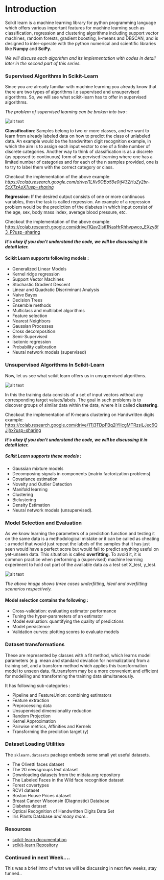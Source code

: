 # Introduction

Scikit learn is a machine learning library for python programming language which offers various important features for machine learning such as classification, regression and clustering algorithms including support vector machines, random forests, gradient boosting, k-means and DBSCAN, and is designed to inter-operate with the python numerical and scientific libraries like **Numpy** and **SciPy**.

_We will discuss each algorithm and its implementation with codes in detail later in the second part of this series._

### Supervised Algorithms In Scikit-Learn

Since you are already familiar with machine learning you already know that there are two types of algorithms i.e supervised and unsupervised algorithms.
So, we will see what scikit-learn has to offer in supervised algorithms.

_The problem of supervised learning can be broken into two_ :

![alt text](https://lh3.googleusercontent.com/DxdPPzBM69RJvSGtKn7HulpYX-2IhDctSprGrOSxEaLe2oreh1GFhJ90rp4cLVR0gWMN-G4e9BMCAMWJi1knHwkk_n_OTjSxMPIFbIgM1hLQUYM92VrK94RWIVyqNZn1fvVjnYKGbuZvF7qfOw6n9kpvquoSFKvZ5ZxA3Gh6urxmsoFhXftQT1ddWl9SQbjGcPTbODxebc7v2d-AN2tajnBdtWRJZCfvpBk4HUwMqHJW-mCcLHGUItRDqEpIIkl4yW2EJ4wppECTVzKSyExOMdBhEiVdA9AlT_rThggzgd3PH49-2cdwhbpf8KDTegPQ4qEV5VGSfwg6uCJ9nMJ6WFGfVzYEuRrCEg39f5uwXsL7JPFRFEWwv371duoddm7gHNqdzLnGmZ5GRYCa_kkug6sxB6Ln-I1pQQG1wsaTSsiOdCpNX5G2SSDNqdqR5YpMUdgekhMpIczsVAW7azxK5BQ57yZxB2fgozsLJ2aAylTLoocs8VVo4IgMkMZP0eR34RPphw3BRqhe_epvOtZffh61GY0rIvIIoKjYQqbd2L8LONQZ4wvrhGsqQ-7djuZVI76214FqeX-icdyvV2qJRVHfCly3oEhSUwpi8ONaRES_h7owLyeGbdpiBq13AGiQYZmegDnRc3b17o6jqyZVZXuYx81JatVnZ-m1Y0P6vYgKM3sdp8QrqdXtL2KXPg=w608-h308-no?authuser=0)

**Classification**: Samples belong to two or more classes, and we want to learn from already labeled data on how to predict the class of unlabeled data. An example would be the handwritten digit recognition example, in which the aim is to assign each input vector to one of a finite number of discrete categories. Another way to think of classification is as a discrete (as opposed to continuous) form of supervised learning where one has a limited number of categories and for each of the n samples provided, one is to try to label them with the correct category or class.

Checkout the implementation of the above example: 
_https://colab.research.google.com/drive/1LKv9OBo59e0tf43ZHuZy2br-5cXTzAoX?usp=sharing_

**Regression**: If the desired output consists of one or more continuous variables, then the task is called regression. An example of a regression problem would be the prediction of the diabetes in which input consist of the age, sex, body mass index, average blood pressure, etc.

Checkout the implementation of the above example: 
https://colab.research.google.com/drive/1Qav2lstI1NasHrRhhvpwco_EXzy8f3_P?usp=sharing

_**It's okay if you don't understand the code, we will be discussing it in detail later.**_

#### Scikit Learn supports following models :
- Generalized Linear Models
- Kernel ridge regression
- Support Vector Machines
- Stochastic Gradient Descent
- Linear and Quadratic Discriminant Analysis
- Naive Bayes
- Decision Trees
- Ensemble methods
- Multiclass and multilabel algorithms
- Feature selection
- Nearest Neighbors
- Gaussian Processes
- Cross decomposition
- Semi-Supervised
- Isotonic regression
- Probability calibration
- Neural network models (supervised)

### Unsupervised Algorithms In Scikit-Learn

Now, let us see what scikit learn offers us in unsupervised algorithms.

![alt text](https://lh3.googleusercontent.com/Wy4g2pdRGr4lR2dq65TgSoyurKOFdfzuiStCg6M9t-4dikRdP9s1owllUYRqfyq3Nu3ZYoYnKK6-7VdSzWnZgTmmdANGYqteQU-6UeI16Q41Zx3FEKnVXb90c5V1INJcBA-iSSAWmrqmoHJXgBz-3V4cK-ruCf7p4VX5o1TdPSNWsOCxjHgn6V4W6oXAf6XrI0KIC0CMUkcuJz4wyTlzR_Z3hjYNz-VgAjLp_SES4FM9YAQhJeUJlUVZGBU9xagAxNkSx2jgkjBCRA_8t4T5OetS9xu2wodMJ9Ef1E2Rx1NtUOjc8i7TW8BTfmtU5n--x8ukce2WKpTifDESjYfX-NLreiH5N1sGKxrS2CW9D3_c7Bzp2B0BQJagOCYJGAFFbF_uZzAl4PEKvNuD2a6WdYpno5Cqrh87xe7GQgirzC9hTrc0P4v3VwV6wF8oUlwz7P6dvKWg32twvTjRU2LM7DFqYwhXGbtPMV5FQCwE3AFhGjYMPC6a-53wqif-0uWK6AXKCVU2IsMdp9VPdbI43IusEetfHaZrGMN_Ybx9OWqPB9eS7EWr2_JRIKzSI_FwSqVw2rzxLdfs0D4yn-PsIRxuv_uX9DebTafsl3Ec3pGgxMuuda-jlka52l4eWbcOLdZILOxXHjaZO2-KPRnsPNT771v211-qSB8LS9B8LD4-SM1zSFqCEb4eUpx2GQ=w561-h283-no?authuser=0)

In this the training data consists of a set of input vectors without any corresponding target values/labels. The goal in such problems is to discover groups of similar data within the data, where it is called **clustering**.

Checkout the implementation of K-means clustering on Handwritten digits example: 
https://colab.research.google.com/drive/1Tj3TDpFBq2iYIIcgMTRzsiLJec6QJjhx?usp=sharing

_**It's okay if you don't understand the code, we will be discussing it in detail later.**_

##### Scikit Learn supports these models :

- Gaussian mixture models
- Decomposing signals in components (matrix factorization problems)
- Covariance estimation
- Novelty and Outlier Detection
- Manifold learning
- Clustering
- Biclustering
- Density Estimation
- Neural network models (unsupervised).



### Model Selection and Evaluation

As we know learning the parameters of a prediction function and testing it on the same data is a methodological mistake or it can be called as cheating : a model that would just repeat the labels of the samples that it has just seen would have a perfect score but would fail to predict anything useful on yet-unseen data. This situation is called **overfitting**. To avoid it, it is common practice when performing a (supervised) machine learning experiment to hold out part of the available data as a test set X_test, y_test.

![alt text](https://lh3.googleusercontent.com/tcA5I62ye_bXJY_bXpWq2cZBxayQRwwXCJNM6Ezb-d4tEj-rczfLbnvI4pnMv4ZPpnBdQCr-QW048Am19f4FndrSkt-qPno02HhmLN5fRj0I6WHcdWwmzz8lmvae98QC65uP3YOXB6Zi65A9C_KU_YS0MQkoKDqecU1HEIDGB3gEBmxXQ96Cg54jifbRbGPaRy40selcZ8WTnM9wNy2tGAvqj3fi1mm7MnrImyIJVyY2wscl_Cp7xDPFG-YrNdKuaH1nVnBUQT8etXYputJvSCGrxvDX6xXxqbPdZ22YdWown8ZoOHk7KB_JRe0bjKHRcqi8Ec6Cw8zkIC-gAZkGS7O18Z0eaxv24h8xwS1TWG8cx30QZSqtO_hLd-HogYSNSQTU2mxSo4tCf_i7eFoeWVrNnZZFjie4quFbZ9WMvCp5j_KY9HbRgSrC18eveo-HK_gew2RSE8qGrijfgCU0ZA-cHDntbu6QUDCSU33e3lvk9g-vwl7VkuWtfVFn7MJjx4RE39wJ_jB1Xore8cXiCc__rSGfIHKvHk1EQWxGt_cN8R6Uq8hLjNjazcMcyz_bhoupU9Q6YpWmAvfdpGeUWWiJ2qRG4R1ByXkrHJeddhd-LAado9ey4eCYhoDwj1O6tH26MdcNW9vDHxC5xjcSrVd7KW-aojxRMvOF8NYjnfoR4ueJmg-prU8-TqGkKA=w1400-h500-no?authuser=0)

_The above image shows three cases underfitting, ideal and overfitting scenarios respectively._

#### Model selection contains the following :
- Cross-validation: evaluating estimator performance
- Tuning the hyper-parameters of an estimator
- Model evaluation: quantifying the quality of predictions
- Model persistence
- Validation curves: plotting scores to evaluate models

### Dataset transformations

These are represented by classes with a fit method, which learns model parameters (e.g. mean and standard deviation for normalization) from a training set, and a transform method which applies this transformation model to unseen data. fit_transform may be a more convenient and efficient for modelling and transforming the training data simultaneously.

It has following sub-categories :
- Pipeline and FeatureUnion: combining estimators
- Feature extraction
- Preprocessing data
- Unsupervised dimensionality reduction
- Random Projection
- Kernel Approximation
- Pairwise metrics, Affinities and Kernels
- Transforming the prediction target (y)

### Dataset Loading Utilities

The `sklearn.datasets` package embeds some small yet useful datasets.

- The Olivetti faces dataset
- The 20 newsgroups text dataset
- Downloading datasets from the mldata.org repository
- The Labeled Faces in the Wild face recognition dataset
- Forest covertypes
- RCV1 dataset
- Boston House Prices dataset
- Breast Cancer Wisconsin (Diagnostic) Database
- Diabetes dataset
- Optical Recognition of Handwritten Digits Data Set
- Iris Plants Database
_and many more.._

### Resources

- [scikit-learn documentation](https://scikit-learn.org/)
- [scikit-learn Repository](https://github.com/scikit-learn/scikit-learn)

### Continued in next Week....
This was a brief intro of what we will be discussing in next few weeks, stay tunned..
